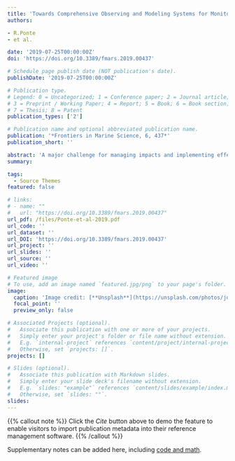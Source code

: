 ```yaml
---
title: 'Towards Comprehensive Observing and Modeling Systems for Monitoring and Predicting Regional to Coastal Sea Level'
authors:

- R.Ponte 
- et al. 

date: '2019-07-25T00:00:00Z'
doi: 'https://doi.org/10.3389/fmars.2019.00437'

# Schedule page publish date (NOT publication's date).
publishDate: '2019-07-25T00:00:00Z'

# Publication type.
# Legend: 0 = Uncategorized; 1 = Conference paper; 2 = Journal article;
# 3 = Preprint / Working Paper; 4 = Report; 5 = Book; 6 = Book section;
# 7 = Thesis; 8 = Patent
publication_types: ['2']

# Publication name and optional abbreviated publication name.
publication: '*Frontiers in Marine Science, 6, 437*'
publication_short: ''

abstract: 'A major challenge for managing impacts and implementing effective mitigation measures and adaptation strategies for coastal zones affected by future sea level (SL) rise is our limited capacity to predict SL change at the coast on relevant spatial and temporal scales. Predicting coastal SL requires the ability to monitor and simulate a multitude of physical processes affecting SL, from local effects of wind waves and river runoff to remote influences of the large-scale ocean circulation on the coast. Here we assess our current understanding of the causes of coastal SL variability on monthly to multi-decadal timescales, including geodetic, oceanographic and atmospheric aspects of the problem, and review available observing systems informing on coastal SL. We also review the ability of existing models and data assimilation systems to estimate coastal SL variations and of atmosphere-ocean global coupled models and related regional downscaling efforts to project future SL changes. We discuss (1) observational gaps and uncertainties, and priorities for the development of an optimal and integrated coastal SL observing system, (2) strategies for advancing model capabilities in forecasting short-term processes and projecting long-term changes affecting coastal SL, and (3) possible future developments of sea level services enabling better connection of scientists and user communities and facilitating assessment and decision making for adaptation to future coastal SL change.'
summary: 

tags:
  - Source Themes
featured: false

# links:
# - name: ""
#   url: "https://doi.org/10.3389/fmars.2019.00437"
url_pdf: /files/Ponte-et-al-2019.pdf
url_code: ''
url_dataset: ''
url_DOI: 'https://doi.org/10.3389/fmars.2019.00437'
url_project: ''
url_slides: ''
url_source: ''
url_video: ''

# Featured image
# To use, add an image named `featured.jpg/png` to your page's folder.
image:
  caption: 'Image credit: [**Unsplash**](https://unsplash.com/photos/jdD8gXaTZsc)'
  focal_point: ''
  preview_only: false

# Associated Projects (optional).
#   Associate this publication with one or more of your projects.
#   Simply enter your project's folder or file name without extension.
#   E.g. `internal-project` references `content/project/internal-project/index.md`.
#   Otherwise, set `projects: []`.
projects: []

# Slides (optional).
#   Associate this publication with Markdown slides.
#   Simply enter your slide deck's filename without extension.
#   E.g. `slides: "example"` references `content/slides/example/index.md`.
#   Otherwise, set `slides: ""`.
slides:
---
```


{{% callout note %}}
Click the _Cite_ button above to demo the feature to enable visitors to import publication metadata into their reference management software.
{{% /callout %}}

Supplementary notes can be added here, including [code and math](https://wowchemy.com/docs/content/writing-markdown-latex/).
